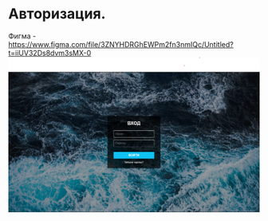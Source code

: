 # Авторизация.
Фигма - https://www.figma.com/file/3ZNYHDRGhEWPm2fn3nmIQc/Untitled?t=iiUV32Ds8dvm3sMX-0
![Image alt](https://github.com/Nikitka5/literate-spoon/blob/main/Снимок%20экрана%202023-03-16%20004014.png)
